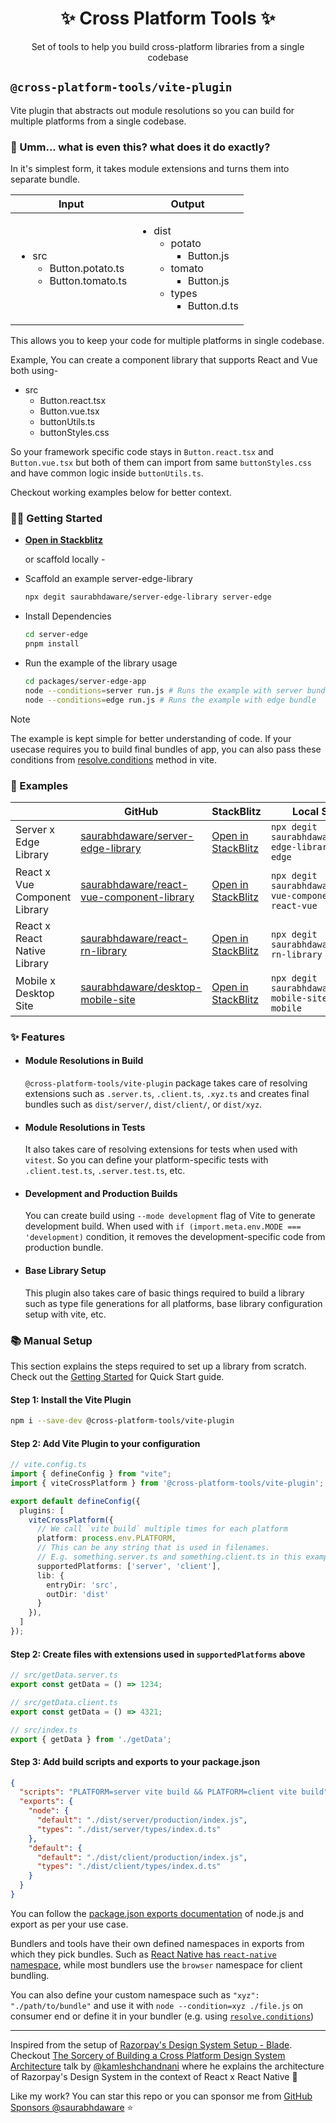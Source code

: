 <h1 align="center">✨ Cross Platform Tools ✨</h1>

<p align="center">Set of tools to help you build cross-platform libraries from a single codebase</p>

## `@cross-platform-tools/vite-plugin`

Vite plugin that abstracts out module resolutions so you can build for multiple platforms from a single codebase.


### 🤔 Umm... what is even this? what does it do exactly?

In it's simplest form, it takes module extensions and turns them into separate bundle.

| **Input** | **Output** |
|------------|-----------|
| <ul><li>src<ul><li>Button.potato.ts</li><li>Button.tomato.ts</li></ul></li></ul> | <ul><li>dist<ul><li>potato<ul><li>Button.js</li></ul></li><li>tomato<ul><li>Button.js</li></ul><li>types<ul><li>Button.d.ts</li></ul></li></li></ul> |

This allows you to keep your code for multiple platforms in single codebase.

Example, You can create a component library that supports React and Vue both using- 

- src
  - Button.react.tsx
  - Button.vue.tsx
  - buttonUtils.ts
  - buttonStyles.css

So your framework specific code stays in `Button.react.tsx` and `Button.vue.tsx` but both of them can import from same `buttonStyles.css` and have common logic inside `buttonUtils.ts`.

Checkout working examples below for better context.

### 🤝🏼 Getting Started 

- [**Open in Stackblitz**](https://stackblitz.com/~/github.com/saurabhdaware/server-edge-library)

  or scaffold locally -

- Scaffold an example server-edge-library

  ```sh
  npx degit saurabhdaware/server-edge-library server-edge
  ```
- Install Dependencies

  ```sh
  cd server-edge
  pnpm install
  ```

- Run the example of the library usage

  ```sh
  cd packages/server-edge-app
  node --conditions=server run.js # Runs the example with server bundle
  node --conditions=edge run.js # Runs the example with edge bundle
  ```

> [!note]
>
> The example is kept simple for better understanding of code. If your usecase requires you to build final bundles of app, you can also pass these conditions from [resolve.conditions](https://vitejs.dev/config/shared-options#resolve-conditions) method in vite.



### 🚀 Examples

|                               | GitHub                                                                                                    | StackBlitz                                                                                          | Local Scaffold                                                  |
|-------------------------------|-----------------------------------------------------------------------------------------------------------|-----------------------------------------------------------------------------------------------------|-----------------------------------------------------------------|
| Server x Edge Library         | [saurabhdaware/server-edge-library](https://github.com/saurabhdaware/server-edge-library)                 | [Open in StackBlitz](https://stackblitz.com/~/github.com/saurabhdaware/server-edge-library)         | `npx degit saurabhdaware/server-edge-library server-edge`       |
| React x Vue Component Library | [saurabhdaware/react-vue-component-library](https://github.com/saurabhdaware/react-vue-component-library) | [Open in StackBlitz](https://stackblitz.com/~/github.com/saurabhdaware/react-vue-component-library) | `npx degit saurabhdaware/react-vue-component-library react-vue` |
| React x React Native Library  | [saurabhdaware/react-rn-library](https://github.com/saurabhdaware/react-rn-library)                       | [Open in StackBlitz](https://stackblitz.com/~/github.com/saurabhdaware/react-rn-library)            | `npx degit saurabhdaware/react-rn-library react-rn`             |
| Mobile x Desktop Site         | [saurabhdaware/desktop-mobile-site](https://github.com/saurabhdaware/desktop-mobile-site)                 | [Open in StackBlitz](https://stackblitz.com/~/github.com/saurabhdaware/desktop-mobile-site)         | `npx degit saurabhdaware/desktop-mobile-site desktop-mobile`    |



### ✨ Features

- #### Module Resolutions in Build
  
  `@cross-platform-tools/vite-plugin` package takes care of resolving extensions such as `.server.ts`, `.client.ts`, `.xyz.ts` and creates final bundles such as `dist/server/`, `dist/client/`, or `dist/xyz`.

- #### Module Resolutions in Tests

  It also takes care of resolving extensions for tests when used with `vitest`. So you can define your platform-specific tests with `.client.test.ts`, `.server.test.ts`, etc.

- #### Development and Production Builds

  You can create build using `--mode development` flag of Vite to generate development build. When used with `if (import.meta.env.MODE === 'development)` condition, it removes the development-specific code from production bundle.

- #### Base Library Setup

  This plugin also takes care of basic things required to build a library such as type file generations for all platforms, base library configuration setup with vite, etc.

### 📚 Manual Setup

This section explains the steps required to set up a library from scratch. Check out the [Getting Started](#getting-started) for Quick Start guide.

#### Step 1: Install the Vite Plugin

```sh
npm i --save-dev @cross-platform-tools/vite-plugin
```


#### Step 2: Add Vite Plugin to your configuration

```ts
// vite.config.ts
import { defineConfig } from "vite";
import { viteCrossPlatform } from '@cross-platform-tools/vite-plugin';

export default defineConfig({
  plugins: [
    viteCrossPlatform({ 
      // We call `vite build` multiple times for each platform
      platform: process.env.PLATFORM,
      // This can be any string that is used in filenames. 
      // E.g. something.server.ts and something.client.ts in this example
      supportedPlatforms: ['server', 'client'],
      lib: {
        entryDir: 'src',
        outDir: 'dist'
      } 
    }),
  ]
});
```

#### Step 2: Create files with extensions used in `supportedPlatforms` above


```ts
// src/getData.server.ts
export const getData = () => 1234;
```


```ts
// src/getData.client.ts
export const getData = () => 4321;
```


```ts
// src/index.ts
export { getData } from './getData';
```

#### Step 3: Add build scripts and exports to your package.json

```json
{
  "scripts": "PLATFORM=server vite build && PLATFORM=client vite build",
  "exports": {
    "node": {
      "default": "./dist/server/production/index.js",
      "types": "./dist/server/types/index.d.ts"
    },
    "default": {
      "default": "./dist/client/production/index.js",
      "types": "./dist/client/types/index.d.ts"
    }
  }
}
```

You can follow the [package.json exports documentation](https://nodejs.org/api/packages.html#conditional-exports) of node.js and export as per your use case.

Bundlers and tools have their own defined namespaces in exports from which they pick bundles. Such as [React Native has `react-native` namespace](https://reactnative.dev/blog/2023/06/21/package-exports-support#the-new-react-native-condition), while most bundlers use the `browser` namespace for client bundling.

You can also define your custom namespace such as `"xyz": "./path/to/bundle"` and use it with `node --condition=xyz ./file.js` on consumer end or define it in your bundler (e.g. using [`resolve.conditions`](https://vitejs.dev/config/shared-options#resolve-conditions))


---

Inspired from the setup of [Razorpay's Design System Setup - Blade](https://github.com/razorpay/blade). Checkout [The Sorcery of Building a Cross Platform Design System Architecture](https://youtu.be/ZT-FMdiHMfA?si=aXtHHt3StLw0UqOo) talk by [@kamleshchandnani](https://github.com/kamleshchandnani) where he explains the architecture of Razorpay's Design System in the context of React x React Native 🤗


Like my work? You can star this repo or you can sponsor me from [GitHub Sponsors @saurabhdaware](https://github.com/sponsors/saurabhdaware) ⭐️
